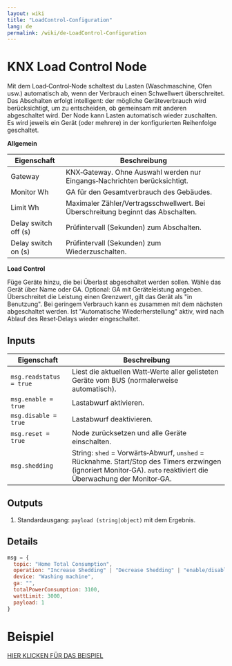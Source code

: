```yaml
---
layout: wiki
title: "LoadControl-Configuration"
lang: de
permalink: /wiki/de-LoadControl-Configuration
---
```

# KNX Load Control Node

Mit dem Load‑Control‑Node schaltest du Lasten (Waschmaschine, Ofen usw.) automatisch ab, wenn der Verbrauch einen Schwellwert überschreitet.
Das Abschalten erfolgt intelligent: der mögliche Geräteverbrauch wird berücksichtigt, um zu entscheiden, ob gemeinsam mit anderen abgeschaltet wird.
Der Node kann Lasten automatisch wieder zuschalten.
Es wird jeweils ein Gerät (oder mehrere) in der konfigurierten Reihenfolge geschaltet.

**Allgemein**

|Eigenschaft|Beschreibung|
|--|--|
| Gateway | KNX‑Gateway. Ohne Auswahl werden nur Eingangs‑Nachrichten berücksichtigt. |
| Monitor Wh | GA für den Gesamtverbrauch des Gebäudes. |
| Limit Wh | Maximaler Zähler/Vertragsschwellwert. Bei Überschreitung beginnt das Abschalten. |
| Delay switch off (s) | Prüfintervall (Sekunden) zum Abschalten. |
| Delay switch on (s) | Prüfintervall (Sekunden) zum Wiederzuschalten. |

**Load Control**

Füge Geräte hinzu, die bei Überlast abgeschaltet werden sollen.
Wähle das Gerät über Name oder GA.
Optional: GA mit Geräteleistung angeben. Überschreitet die Leistung einen Grenzwert, gilt das Gerät als "in Benutzung". Bei geringem Verbrauch kann es zusammen mit dem nächsten abgeschaltet werden.
Ist "Automatische Wiederherstellung" aktiv, wird nach Ablauf des Reset‑Delays wieder eingeschaltet.

## Inputs

|Eigenschaft|Beschreibung|
|--|--|
| `msg.readstatus = true` | Liest die aktuellen Watt‑Werte aller gelisteten Geräte vom BUS (normalerweise automatisch). |
| `msg.enable = true` | Lastabwurf aktivieren. |
| `msg.disable = true` | Lastabwurf deaktivieren. |
| `msg.reset = true` | Node zurücksetzen und alle Geräte einschalten. |
| `msg.shedding` | String: `shed` = Vorwärts‑Abwurf, `unshed` = Rücknahme. Start/Stop des Timers erzwingen (ignoriert Monitor‑GA). `auto` reaktiviert die Überwachung der Monitor‑GA. |

## Outputs

1. Standardausgang: `payload (string|object)` mit dem Ergebnis.

## Details

```javascript
msg = {
  topic: "Home Total Consumption",
  operation: "Increase Shedding" | "Decrease Shedding" | "enable/disable/reset",
  device: "Washing machine",
  ga: "",
  totalPowerConsumption: 3100,
  wattLimit: 3000,
  payload: 1
}
```

# Beispiel

<a href="https://supergiovane.github.io/node-red-contrib-knx-ultimate/wiki/SampleLoadControl">HIER KLICKEN FÜR DAS BEISPIEL</a>
